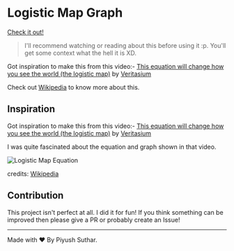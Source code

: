 # Logistic Map Graph

[Check it out!](https://piyushsuthar.github.io/logistic-map-graph)

> I'll recommend watching or reading about this before using it :p. You'll get some context what the hell it is XD.

Got inspiration to make this from this video:-
[This equation will change how you see the world (the logistic map)](https://www.youtube.com/watch?v=ovJcsL7vyrk) by [Veritasium](https://www.youtube.com/channel/UCHnyfMqiRRG1u-2MsSQLbXA)

Check out [Wikipedia](https://en.wikipedia.org/wiki/Logistic_map) to know more about this.

## Inspiration

Got inspiration to make this from this video:-
[This equation will change how you see the world (the logistic map)](https://www.youtube.com/watch?v=ovJcsL7vyrk) by [Veritasium](https://www.youtube.com/channel/UCHnyfMqiRRG1u-2MsSQLbXA)

I was quite fascinated about the equation and graph shown in that video.

![Logistic Map Equation](https://wikimedia.org/api/rest_v1/media/math/render/svg/ed93f3cd8504352c79c6fc9206e1e9bfac0e3c37)

credits: [Wikipedia](https://en.wikipedia.org/wiki/Logistic_map)

## Contribution

This project isn't perfect at all. I did it for fun! If you think something can be improved then please give a PR or probably create an Issue!

---

Made with ❤ By Piyush Suthar.
